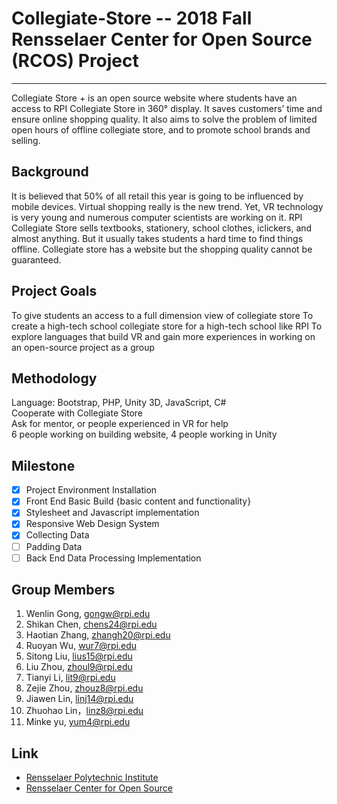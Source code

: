 # Collegiate-Store -- 2018 Fall Rensselaer Center for Open Source (RCOS) Project
-----------
Collegiate Store + is an open source website where students have an access to RPI Collegiate Store in 360° display. It saves customers’ time and ensure online shopping quality. It also aims to solve the problem of limited open hours of offline collegiate store, and to promote school brands and selling. 

## Background 
It is believed that 50% of all retail this year is going to be influenced by mobile devices. Virtual shopping really is the new trend. Yet, VR technology is very young and numerous computer scientists are working on it. RPI Collegiate Store sells textbooks, stationery, school clothes, iclickers, and almost anything. But it usually takes students a hard time to find things offline. Collegiate store has a website but the shopping quality cannot be guaranteed. 

## Project Goals
To give students an access to a full dimension view of collegiate store
To create a high-tech school collegiate store for a high-tech school like RPI
To explore languages that build VR and gain more experiences in working on an open-source project as a group 

## Methodology
Language:  Bootstrap, PHP, Unity 3D, JavaScript, C#<br>
Cooperate with Collegiate Store<br>
Ask for mentor, or people experienced in VR for help<br>
6 people working on building website, 4 people working in Unity<br>

## Milestone
- [x] Project Environment Installation
- [x] Front End Basic Build {basic content and functionality}
- [x] Stylesheet and Javascript implementation
- [x] Responsive Web Design System
- [x] Collecting Data
- [ ] Padding Data
- [ ] Back End Data Processing Implementation

## Group Members

1. Wenlin Gong, gongw@rpi.edu
2. Shikan Chen, chens24@rpi.edu  
3. Haotian Zhang, zhangh20@rpi.edu
4. Ruoyan Wu, wur7@rpi.edu 
5. Sitong Liu, lius15@rpi.edu
6. Liu Zhou, zhoul9@rpi.edu 
7. Tianyi Li, lit9@rpi.edu
8. Zejie Zhou, zhouz8@rpi.edu 
9. Jiawen Lin, linj14@rpi.edu
10. Zhuohao Lin，linz8@rpi.edu
11. Minke yu, yum4@rpi.edu 

## Link

- [Rensselaer Polytechnic Institute](http://rpi.edu/)
- [Rensselaer Center for Open Source](https://rcos.io/)

